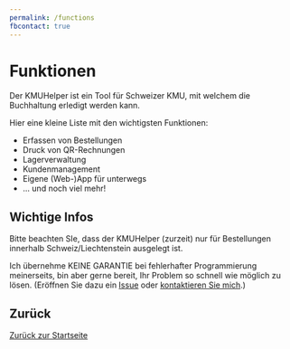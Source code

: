 ```yaml
---
permalink: /functions
fbcontact: true
---
```


# Funktionen

Der KMUHelper ist ein Tool für Schweizer KMU, mit welchem die Buchhaltung erledigt werden kann.

Hier eine kleine Liste mit den wichtigsten Funktionen:

-   Erfassen von Bestellungen
-   Druck von QR-Rechnungen
-   Lagerverwaltung
-   Kundenmanagement
-   Eigene (Web-)App für unterwegs
-   ... und noch viel mehr!

## Wichtige Infos

Bitte beachten SIe, dass der KMUHelper (zurzeit) nur für Bestellungen innerhalb Schweiz/Liechtenstein ausgelegt ist.

Ich übernehme KEINE GARANTIE bei fehlerhafter Programmierung meinerseits, bin aber gerne bereit, Ihr Problem so schnell wie möglich zu lösen. (Eröffnen Sie dazu ein [Issue](<{{ site.github.repository_url }}/issues>) oder [kontaktieren Sie mich](https://rafaelurben.github.io/diverses/rafaelurben/#kontakt).)

## Zurück

[Zurück zur Startseite](./)
